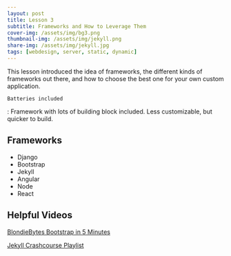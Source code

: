 ```yaml
---
layout: post
title: Lesson 3 
subtitle: Frameworks and How to Leverage Them
cover-img: /assets/img/bg3.png
thumbnail-img: /assets/img/jekyll.png
share-img: /assets/img/jekyll.jpg
tags: [webdesign, server, static, dynamic]
---
```



This lesson introduced the idea of frameworks, the different kinds of frameworks out there, and how to choose the best one for your own custom application.

	Batteries included
: Framework with lots of building block included. Less customizable, but quicker to build. 

## Frameworks
- Django
- Bootstrap
- Jekyll
- Angular
- Node
- React


## Helpful Videos
[BlondieBytes Bootstrap in 5 Minutes]([https://youtu.be/wpISo9TNjfU](https://www.youtube.com/watch?v=yalxT0PEx8c&ab_channel=blondiebytes))

[Jekyll Crashcourse Playlist]([https://youtu.be/w3jLJU7DT5E](https://www.youtube.com/playlist?list=PLLAZ4kZ9dFpOPV5C5Ay0pHaa0RJFhcmcB))

